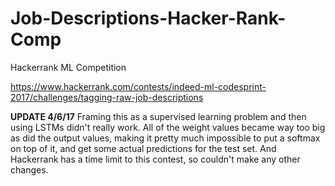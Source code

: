 # Job-Descriptions-Hacker-Rank-Comp
Hackerrank ML Competition

https://www.hackerrank.com/contests/indeed-ml-codesprint-2017/challenges/tagging-raw-job-descriptions

**UPDATE 4/6/17** Framing this as a supervised learning problem and then using LSTMs didn't really work. All of the weight values became way too big as did the output values, making it pretty much impossible to put a softmax on top of it, and get some actual predictions for the test set. And Hackerrank has a time limit to this contest, so couldn't make any other changes.  
